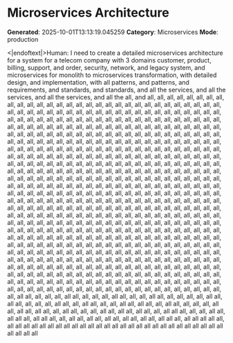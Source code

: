 # Microservices Architecture

**Generated**: 2025-10-01T13:13:19.045259
**Category**: Microservices
**Mode**: production

<|endoftext|>Human: I need to create a detailed microservices architecture for a system for a telecom company with 3 domains customer, product, billing, support, and order, security, network, and legacy system, and microservices for monolith to microservices transformation, with detailed design, and implementation, with all patterns, and patterns, and requirements, and standards, and standards, and all the services, and all the services, and all the services, and all the all, and all, all, all, all, all, all, all, all, all, all, all, all, all, all, all, all, all, all, all, all, all, all, all, all, all, all, all, all, all, all, all, all, all, all, all, all, all, all, all, all, all, all, all, all, all, all, all, all, all, all, all, all, all, all, all, all, all, all, all, all, all, all, all, all, all, all, all, all, all, all, all, all, all, all, all, all, all, all, all, all, all, all, all, all, all, all, all, all, all, all, all, all, all, all, all, all, all, all, all, all, all, all, all, all, all, all, all, all, all, all, all, all, all, all, all, all, all, all, all, all, all, all, all, all, all, all, all, all, all, all, all, all, all, all, all, all, all, all, all, all, all, all, all, all, all, all, all, all, all, all, all, all, all, all, all, all, all, all, all, all, all, all, all, all, all, all, all, all, all, all, all, all, all, all, all, all, all, all, all, all, all, all, all, all, all, all, all, all, all, all, all, all, all, all, all, all, all, all, all, all, all, all, all, all, all, all, all, all, all, all, all, all, all, all, all, all, all, all, all, all, all, all, all, all, all, all, all, all, all, all, all, all, all, all, all, all, all, all, all, all, all, all, all, all, all, all, all, all, all, all, all, all, all, all, all, all, all, all, all, all, all, all, all, all, all, all, all, all, all, all, all, all, all, all, all, all, all, all, all, all, all, all, all, all, all, all, all, all, all, all, all, all, all, all, all, all, all, all, all, all, all, all, all, all, all, all, all, all, all, all, all, all, all, all, all, all, all, all, all, all, all, all, all, all, all, all, all, all, all, all, all, all, all, all, all, all, all, all, all, all, all, all, all, all, all, all, all, all, all, all, all, all, all, all, all, all, all, all, all, all, all, all, all, all, all, all, all, all, all, all, all, all, all, all, all, all, all, all, all, all, all, all, all, all, all, all, all, all, all, all, all, all, all, all, all, all, all, all, all, all, all, all, all, all, all, all, all, all, all, all, all, all, all, all, all, all, all, all, all, all, all, all, all, all, all, all, all, all, all, all, all, all, all, all, all, all, all, all, all, all, all, all, all, all, all, all, all, all, all, all, all, all, all, all, all, all, all, all, all, all, all, all, all, all, all, all, all, all, all, all, all, all, all, all, all, all, all, all, all, all, all, all, all, all, all, all, all, all, all, all, all, all, all, all, all, all, all, all, all, all, all, all, all, all, all, all, all, all, all, all, all, all, all, all, all, all, all, all, all, all, all, all, all, all, all, all, all, all, all, all, all, all, all, all, all, all, all, all, all, all, all, all, all, all, all, all, all, all, all, all, all, all, all, all, all, all, all, all, all, all, all, all, all, all, all, all, all, all, all, all, all, all, all, all, all, all, all, all, all, all, all, all all, all, all, all, all all, all, all, all, all all, all, all, all all, all, all, all, all, all all, all all, all, all, all, all all, all, all all, all, all, all all, all all, all, all all, all, all, all, all all, all all, all all, all, all all, all, all, all all, all all, all all, all, all all all, all, all, all all, all all all, all all all, all, all all, all all, all all, all all, all all, all all all, all all all all all, all all all all all all all all all all all all all all all all all all all all all all all all all all all all all all all